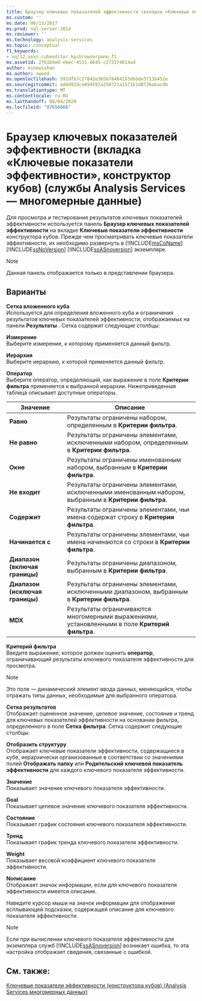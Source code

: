 ```yaml
---
title: Браузер ключевых показателей эффективности (вкладка «Ключевые показатели эффективности», конструктор кубов) (Analysis Services-многомерные данные) | Документация Майкрософт
ms.custom: ''
ms.date: 06/13/2017
ms.prod: sql-server-2014
ms.reviewer: ''
ms.technology: analysis-services
ms.topic: conceptual
f1_keywords:
- sql12.asvs.cubeeditor.kpibrowserpane.f1
ms.assetid: 2f61bde6-e6ec-4511-8645-c272374014ad
author: minewiskan
ms.author: owend
ms.openlocfilehash: 591dfb7c27842e365b78484153dbbde3713b452e
ms.sourcegitcommit: ad4d92dce894592a259721a1571b1d8736abacdb
ms.translationtype: MT
ms.contentlocale: ru-RU
ms.lasthandoff: 08/04/2020
ms.locfileid: "87656666"
---
```

# <a name="kpi-browser-kpis-tab-cube-designer-analysis-services---multidimensional-data"></a>Браузер ключевых показателей эффективности (вкладка «Ключевые показатели эффективности», конструктор кубов) (службы Analysis Services — многомерные данные)
  Для просмотра и тестирования результатов ключевых показателей эффективности используется панель **Браузер ключевых показателей эффективности** на вкладке **Ключевые показатели эффективности** конструктора кубов. Прежде чем просматривать ключевые показатели эффективности, их необходимо развернуть в [!INCLUDE[msCoName](../includes/msconame-md.md)] [!INCLUDE[ssNoVersion](../includes/ssnoversion-md.md)] [!INCLUDE[ssASnoversion](../includes/ssasnoversion-md.md)] экземпляре.  
  
> [!NOTE]  
>  Данная панель отображается только в представлении браузера.  
  
## <a name="options"></a>Варианты  
 **Сетка вложенного куба**  
 Используется для определения вложенного куба и ограничения результатов ключевых показателей эффективности, отображаемых на панели **Результаты** . Сетка содержит следующие столбцы:  
  
 **Измерение**  
 Выберите измерение, к которому применяется данный фильтр.  
  
 **Иерархия**  
 Выберите иерархию, к которой применяется данный фильтр.  
  
 **Оператор**  
 Выберите оператор, определяющий, как выражение в поле **Критерии фильтра** применяется к выбранной иерархии. Нижеприведенная таблица описывает доступные операторы.  
  
|Значение|Описание|  
|-----------|-----------------|  
|**Равно**|Результаты ограничены набором, определенным в **Критерии фильтра**.|  
|**Не равно**|Результаты ограничены элементами, исключенными набором, определенным в **Критерии фильтра**.|  
|**Окне**|Результаты ограничены именованным набором, выбранным в **Критерии фильтра**.|  
|**Не входит**|Результаты ограничены элементами, исключенными именованным набором, выбранным в **Критерии фильтра**.|  
|**Содержит**|Результаты ограничены элементами, чьи имена содержат строку в **Критерии фильтра**.|  
|**Начинается с**|Результаты ограничены элементами, чьи имена начинаются со строки в **Критерии фильтра**.|  
|**Диапазон (включая границы)**|Результаты ограничены диапазоном, выбранным в **Критерии фильтра**.|  
|**Диапазон (исключая границы)**|Результаты ограничены элементами, исключенными диапазоном, выбранным в **Критерии фильтра**.|  
|**MDX**|Результаты ограничиваются многомерными выражениями, установленными в поле **Критерий фильтра**.|  
  
 **Критерий фильтра**  
 Введите выражение, которое должен оценить **оператор**, ограничивающий результаты ключевого показателя эффективности для просмотра.  
  
> [!NOTE]  
>  Это поле — динамический элемент ввода данных, меняющийся, чтобы отражать типы данных, необходимые для выбранного оператора.  
  
 **Сетка результатов**  
 Отображает оцененное значение, целевое значение, состояние и тренд для ключевых показателей эффективности на основании фильтра, определенного в поле **Сетка фильтра**. Сетка содержит следующие столбцы:  
  
 **Отобразить структуру**  
 Отображает ключевые показатели эффективности, содержащиеся в кубе, иерархически организованные в соответствии со значениями полей **Отображать папку** или **Родительский ключевой показатель эффективности** для каждого ключевого показателя эффективности.  
  
 **Значение**  
 Показывает значение ключевого показателя эффективности.  
  
 **Goal**  
 Показывает целевое значение ключевого показателя эффективности.  
  
 **Состояние**  
 Показывает график состояния ключевого показателя эффективности.  
  
 **Тренд**  
 Показывает график тренда ключевого показателя эффективности.  
  
 **Weight**  
 Показывает весовой коэффициент ключевого показателя эффективности.  
  
 **Nописание**  
 Отображает значок информации, если для ключевого показателя эффективности имеется описание.  
  
 Наведите курсор мыши на значок информации для отображения всплывающей подсказки, содержащей описание для ключевого показателя эффективности.  
  
> [!NOTE]  
>  Если при вычислении ключевого показателя эффективности для экземпляра служб [!INCLUDE[ssASnoversion](../includes/ssasnoversion-md.md)] возникает ошибка, то эта настройка отображает сведения, связанные с ошибкой.  
  
## <a name="see-also"></a>См. также:  
 [Ключевые показатели эффективности &#40;конструктора кубов&#41; &#40;Analysis Services многомерных данных&#41;](kpis-cube-designer-analysis-services-multidimensional-data.md)  
  
  

